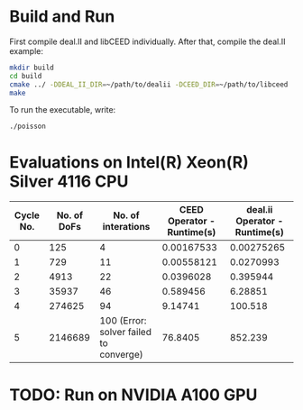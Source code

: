 # Build and Run
First compile deal.II and libCEED individually. After that, compile the deal.II example:

```bash
mkdir build
cd build
cmake ../ -DDEAL_II_DIR=~/path/to/dealii -DCEED_DIR=~/path/to/libceed
make
```

To run the executable, write:

```
./poisson
```

# Evaluations on Intel(R) Xeon(R) Silver 4116 CPU 
| Cycle No. | No. of DoFs | No. of interations | CEED Operator - Runtime(s) | deal.ii Operator - Runtime(s) |
|-|-|-|-|-|
| 0 | 125 | 4 | 0.00167533 | 0.00275265 |
| 1 | 729 | 11 | 0.00558121 | 0.0270993 |
| 2 | 4913 | 22 | 0.0396028 | 0.395944 |
| 3 | 35937 | 46 | 0.589456 | 6.28851 |
| 4 | 274625 | 94 | 9.14741 | 100.518 |
| 5 | 2146689 | 100 (Error: solver failed to converge) | 76.8405 | 852.239 |

# TODO: Run on NVIDIA A100 GPU
